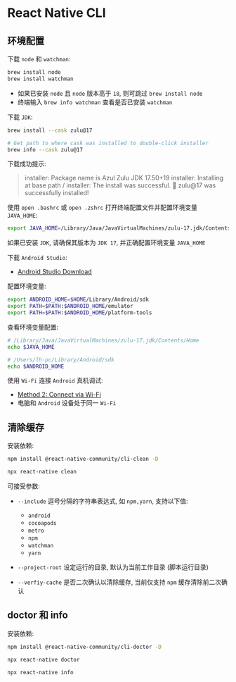 # React Native CLI

## 环境配置

下载 `node` 和 `watchman`:

```bash
brew install node
brew install watchman
```

- 如果已安装 `node` 且 `node` 版本高于 `18`, 则可跳过 `brew install node`
- 终端输入 `brew info watchman` 查看是否已安装 `watchman`

下载 `JDK`:

```bash
brew install --cask zulu@17

# Get path to where cask was installed to double-click installer
brew info --cask zulu@17
```

下载成功提示:

> installer: Package name is Azul Zulu JDK 17.50+19
> installer: Installing at base path /
> installer: The install was successful.
> 🍺 zulu@17 was successfully installed!

使用 `open .bashrc` 或 `open .zshrc` 打开终端配置文件并配置环境变量 `JAVA_HOME`:

```bash
export JAVA_HOME=/Library/Java/JavaVirtualMachines/zulu-17.jdk/Contents/Home
```

如果已安装 `JDK`, 请确保其版本为 `JDK 17`, 并正确配置环境变量 `JAVA_HOME`

下载 `Android Studio`:

- [Android Studio Download](https://developer.android.com/studio/index.html)

配置环境变量:

```bash
export ANDROID_HOME=$HOME/Library/Android/sdk
export PATH=$PATH:$ANDROID_HOME/emulator
export PATH=$PATH:$ANDROID_HOME/platform-tools
```

查看环境变量配置:

```bash
# /Library/Java/JavaVirtualMachines/zulu-17.jdk/Contents/Home
echo $JAVA_HOME

# /Users/lh-pc/Library/Android/sdk
echo $ANDROID_HOME
```

使用 `Wi-Fi` 连接 `Android` 真机调试:

- [Method 2: Connect via Wi-Fi](https://reactnative.dev/docs/running-on-device#method-2-connect-via-wi-fi)
- 电脑和 `Android` 设备处于同一 `Wi-Fi`

## 清除缓存

安装依赖:

```bash
npm install @react-native-community/cli-clean -D
```

```bash
npx react-native clean
```

可接受参数:

- `--include` 逗号分隔的字符串表达式, 如 `npm,yarn`, 支持以下值:

  - `android`
  - `cocoapods`
  - `metro`
  - `npm`
  - `watchman`
  - `yarn`

- `--project-root` 设定运行的目录, 默认为当前工作目录 (脚本运行目录)
- `--verfiy-cache` 是否二次确认以清除缓存, 当前仅支持 `npm` 缓存清除前二次确认

## doctor 和 info

安装依赖:

```bash
npm install @react-native-community/cli-doctor -D
```

```bash
npx react-native doctor

npx react-native info
```

